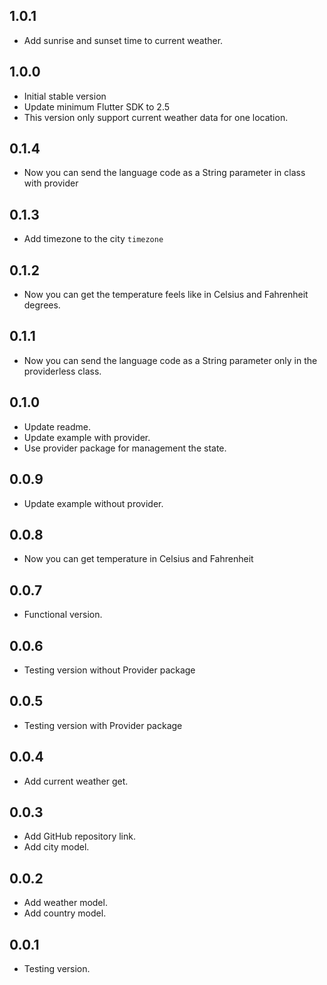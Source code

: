 ## 1.0.1
* Add sunrise and sunset time to current weather.

## 1.0.0
* Initial stable version
* Update minimum Flutter SDK to 2.5
* This version only support current weather data for one location.

## 0.1.4
* Now you can send the language code as a String parameter in class with provider

## 0.1.3
* Add timezone to the city `timezone`

## 0.1.2
* Now you can get the temperature feels like in Celsius and Fahrenheit degrees.

## 0.1.1
* Now you can send the language code as a String parameter only in the providerless class.

## 0.1.0
* Update readme.
* Update example with provider.
* Use provider package for management the state.

## 0.0.9
* Update example without provider.

## 0.0.8
* Now you can get temperature in Celsius and Fahrenheit

## 0.0.7
* Functional version.

## 0.0.6
* Testing version without Provider package

## 0.0.5
* Testing version with Provider package

## 0.0.4
* Add current weather get.

## 0.0.3
* Add GitHub repository link.
* Add city model.

## 0.0.2
* Add weather model.
* Add country model.

## 0.0.1
* Testing version.
